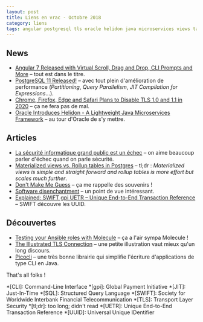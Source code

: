 ```yaml
---
layout: post
title: Liens en vrac - Octobre 2018
category: liens
tags: angular postgresql tls oracle helidon java microservices views table opinion swift gpi uetr ansible molecule picocli
---
```


## News

* [Angular 7 Released with Virtual Scroll, Drag and Drop, CLI Prompts and More](https://www.infoq.com/news/2018/11/angular-7/)
  – tout est dans le titre.
* [PostgreSQL 11 Released!](https://www.postgresql.org/about/news/1894/)
  – avec tout plein d'amélioration de performance (_Partitioning_, _Query Parallelism_, _JIT Compilation for Expressions_...).
* [Chrome, Firefox, Edge and Safari Plans to Disable TLS 1.0 and 1.1 in 2020](https://thehackernews.com/2018/10/web-browser-tls-support.html)
  – ça ne fera pas de mal.
* [Oracle Introduces Helidon - A Lightweight Java Microservices Framework](https://www.infoq.com/news/2018/10/oracle-introduces-helidon/)
  – au tour d'Oracle de s'y mettre.

## Articles

* [La sécurité informatique grand public est un échec](https://dascritch.net/post/2018/10/08/La-s%C3%A9curit%C3%A9-informatique-grand-public-est-un-%C3%A9chec)
  – on aime beaucoup parler d'échec quand on parle sécurité.
* [Materialized views vs. Rollup tables in Postgres](https://www.citusdata.com/blog/2018/10/31/materialized-views-vs-rollup-tables/)
  – tl;dr : _Materialized views is simple and straight forward and rollup tables is more effort but scales much further_.
* [Don't Make Me Guess](https://www.yegor256.com/2018/10/16/dont-make-me-guess.html)
  – ça me rappelle des souvenirs !
* [Software disenchantment](https://tonsky.me/blog/disenchantment/)
  – un point de vue intéressant.
* [Explained: SWIFT gpi UETR – Unique End-to-End Transaction Reference](https://www.sepaforcorporates.com/swift-for-corporates/explained-swift-gpi-uetr-unique-end-to-end-transaction-reference/)
  – SWIFT découvre les UUID.

## Découvertes

* [Testing your Ansible roles with Molecule](https://www.jeffgeerling.com/blog/2018/testing-your-ansible-roles-molecule)
  – ça a l'air sympa Molecule !
* [The Illustrated TLS Connection](https://tls.ulfheim.net/)
  – une petite illustration vaut mieux qu'un long discours.
* [Picocli](https://github.com/remkop/picocli)
  – une très bonne librairie qui simplifie l'écriture d'applications de type CLI en Java.

That's all folks !

*[CLI]: Command-Line Interface
*[gpi]: Global Payment Initiative
*[JIT]: Just-In-Time
*[SQL]: Structured Query Language
*[SWIFT]: Society for Worldwide Interbank Financial Telecommunication
*[TLS]: Transport Layer Security
*[tl;dr]: too long; didn't read
*[UETR]: Unique End-to-End Transaction Reference
*[UUID]: Universal Unique IDentifier
